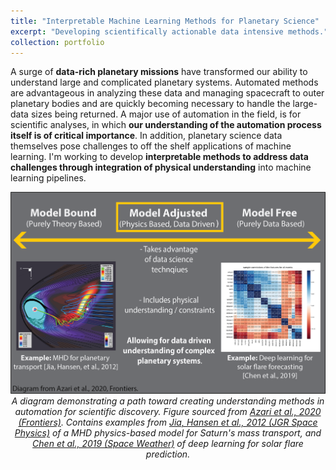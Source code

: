 ```yaml
---
title: "Interpretable Machine Learning Methods for Planetary Science"
excerpt: "Developing scientifically actionable data intensive methods."
collection: portfolio
---
```


A surge of **data-rich planetary missions** have transformed our ability to understand large and complicated planetary systems. Automated methods are advantageous in analyzing these data and managing spacecraft to outer planetary bodies and are quickly becoming necessary to handle the large-data sizes being returned. A major use of automation in the field, is for scientific analyses, in which **our understanding of the automation process itself is of critical importance**. In addition, planetary science data themselves pose challenges to off the shelf applications of machine learning. I'm working to develop **interpretable methods to address data challenges through integration of physical understanding** into machine learning pipelines.      

<img src="/images/Azari2020a_InterpretableMethod.png" alt="Drawing" /> 

<center> <em> A diagram demonstrating a path toward creating understanding methods in automation for scientific discovery. Figure sourced from <a href="https://www.frontiersin.org/articles/10.3389/fspas.2020.00036/full">Azari et al., 2020 (Frontiers)</a>. Contains examples from <a href="https://doi.org/10.1029/2012JA017575">Jia, Hansen et al., 2012 (JGR Space Physics)</a> of a MHD physics-based model for Saturn's mass transport, and <a href=" https://doi.org/10.1029/2019SW002214">Chen et al., 2019 (Space Weather)</a> of deep learning for solar flare prediction. </em> </center>
